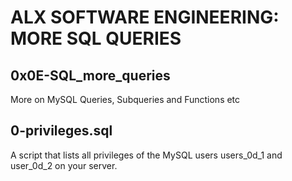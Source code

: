 # ALX SOFTWARE ENGINEERING: MORE SQL QUERIES
## 0x0E-SQL_more_queries

More on MySQL Queries, Subqueries and Functions etc

## 0-privileges.sql

A script that lists all privileges of the MySQL users users_0d_1 and user_0d_2 on your server.
